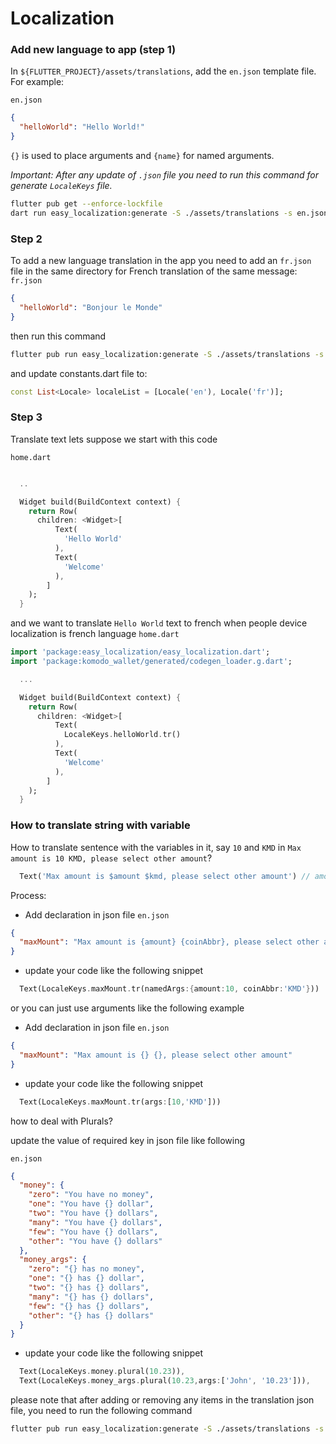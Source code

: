 # Localization

### Add new language to app (step 1)

In `${FLUTTER_PROJECT}/assets/translations`, add the `en.json` template file. For example:

`en.json`

```json
{
  "helloWorld": "Hello World!"
}
```

`{}` is used to place arguments and `{name}` for named arguments.

_Important: After any update of `.json` file you need to run this command for generate `LocaleKeys` file._

```bash
flutter pub get --enforce-lockfile
dart run easy_localization:generate -S ./assets/translations -s en.json -f keys
```

### Step 2

To add a new language translation in the app you need to add an `fr.json` file in the same directory for French translation of the same message:
`fr.json`

```json
{
  "helloWorld": "Bonjour le Monde"
}
```

then run this command

```bash
flutter pub run easy_localization:generate -S ./assets/translations -s en.json -f keys --no-pub
```

and update constants.dart file to:

```dart
const List<Locale> localeList = [Locale('en'), Locale('fr')];
```

### Step 3

Translate text
lets suppose we start with this code

`home.dart`

```dart

  ..

  Widget build(BuildContext context) {
    return Row(
      children: <Widget>[
          Text(
            'Hello World'
          ),
          Text(
            'Welcome'
          ),
        ]
    );
  }

```

and we want to translate `Hello World` text to french when people device localization is french language
`home.dart`

```dart
import 'package:easy_localization/easy_localization.dart';
import 'package:komodo_wallet/generated/codegen_loader.g.dart';

  ...

  Widget build(BuildContext context) {
    return Row(
      children: <Widget>[
          Text(
            LocaleKeys.helloWorld.tr()
          ),
          Text(
            'Welcome'
          ),
        ]
    );
  }
```

### How to translate string with variable

How to translate sentence with the variables in it, say `10` and `KMD` in `Max amount is 10 KMD, please select other amount`?

```dart
  Text('Max amount is $amount $kmd, please select other amount') // amount & kmd is variable
```

Process:

- Add declaration in json file
  `en.json`

```json
{
  "maxMount": "Max amount is {amount} {coinAbbr}, please select other amount"
}
```

- update your code like the following snippet

```dart
  Text(LocaleKeys.maxMount.tr(namedArgs:{amount:10, coinAbbr:'KMD'}))
```

or you can just use arguments like the following example

- Add declaration in json file
  `en.json`

```json
{
  "maxMount": "Max amount is {} {}, please select other amount"
}
```

- update your code like the following snippet

```dart
  Text(LocaleKeys.maxMount.tr(args:[10,'KMD']))
```

how to deal with Plurals?

update the value of required key in json file like following

`en.json`

```json
{
  "money": {
    "zero": "You have no money",
    "one": "You have {} dollar",
    "two": "You have {} dollars",
    "many": "You have {} dollars",
    "few": "You have {} dollars",
    "other": "You have {} dollars"
  },
  "money_args": {
    "zero": "{} has no money",
    "one": "{} has {} dollar",
    "two": "{} has {} dollars",
    "many": "{} has {} dollars",
    "few": "{} has {} dollars",
    "other": "{} has {} dollars"
  }
}
```

- update your code like the following snippet

```dart
  Text(LocaleKeys.money.plural(10.23)),
  Text(LocaleKeys.money_args.plural(10.23,args:['John', '10.23'])),
```

please note that after adding or removing any items in the translation json file, you need to run the following command

```bash
flutter pub run easy_localization:generate -S ./assets/translations -s en.json -f keys --no-pub
```
